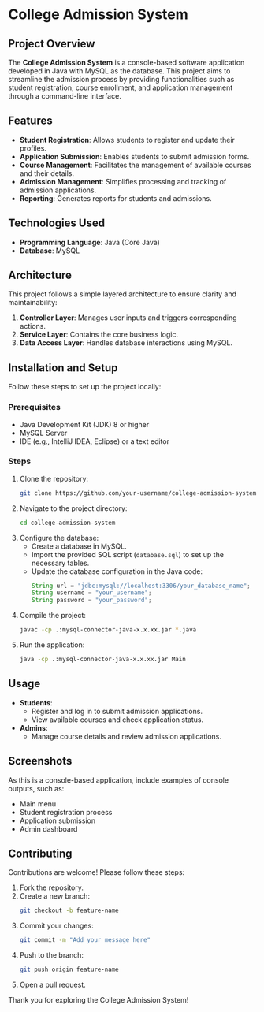 # College Admission System

## Project Overview
The **College Admission System** is a console-based software application developed in Java with MySQL as the database. This project aims to streamline the admission process by providing functionalities such as student registration, course enrollment, and application management through a command-line interface.

## Features
- **Student Registration**: Allows students to register and update their profiles.
- **Application Submission**: Enables students to submit admission forms.
- **Course Management**: Facilitates the management of available courses and their details.
- **Admission Management**: Simplifies processing and tracking of admission applications.
- **Reporting**: Generates reports for students and admissions.

## Technologies Used
- **Programming Language**: Java (Core Java)
- **Database**: MySQL

## Architecture
This project follows a simple layered architecture to ensure clarity and maintainability:
1. **Controller Layer**: Manages user inputs and triggers corresponding actions.
2. **Service Layer**: Contains the core business logic.
3. **Data Access Layer**: Handles database interactions using MySQL.

## Installation and Setup
Follow these steps to set up the project locally:

### Prerequisites
- Java Development Kit (JDK) 8 or higher
- MySQL Server
- IDE (e.g., IntelliJ IDEA, Eclipse) or a text editor

### Steps
1. Clone the repository:
   ```bash
   git clone https://github.com/your-username/college-admission-system.git
   ```
2. Navigate to the project directory:
   ```bash
   cd college-admission-system
   ```
3. Configure the database:
   - Create a database in MySQL.
   - Import the provided SQL script (`database.sql`) to set up the necessary tables.
   - Update the database configuration in the Java code:
     ```java
     String url = "jdbc:mysql://localhost:3306/your_database_name";
     String username = "your_username";
     String password = "your_password";
     ```
4. Compile the project:
   ```bash
   javac -cp .:mysql-connector-java-x.x.xx.jar *.java
   ```
5. Run the application:
   ```bash
   java -cp .:mysql-connector-java-x.x.xx.jar Main
   ```

## Usage
- **Students**:
  - Register and log in to submit admission applications.
  - View available courses and check application status.
- **Admins**:
  - Manage course details and review admission applications.

## Screenshots
As this is a console-based application, include examples of console outputs, such as:
- Main menu
- Student registration process
- Application submission
- Admin dashboard

## Contributing
Contributions are welcome! Please follow these steps:
1. Fork the repository.
2. Create a new branch:
   ```bash
   git checkout -b feature-name
   ```
3. Commit your changes:
   ```bash
   git commit -m "Add your message here"
   ```
4. Push to the branch:
   ```bash
   git push origin feature-name
   ```
5. Open a pull request.

Thank you for exploring the College Admission System!

